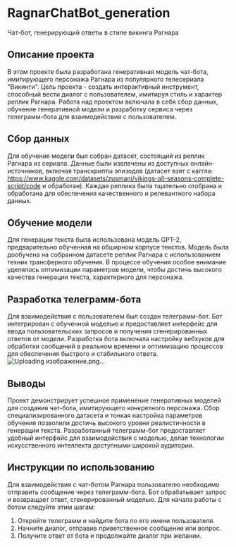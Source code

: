 # RagnarChatBot_generation
Чат-бот, генерирующий ответы в стиле викинга Рагнара

## Описание проекта

В этом проекте была разработана генеративная модель чат-бота, имитирующего персонажа Рагнара из популярного телесериала "Викинги". Цель проекта - создать интерактивный инструмент, способный вести диалог с пользователем, имитируя стиль и характер реплик Рагнара. Работа над проектом включала в себя сбор данных, обучение генеративной модели и разработку сервиса через телеграмм-бота для взаимодействия с пользователем.

## Сбор данных

Для обучения модели был собран датасет, состоящий из реплик Рагнара из сериала. Данные были извлечены из доступных онлайн-источников, включая транскрипты эпизодов (датасет взят с каггла: https://www.kaggle.com/datasets/zusmani/vikings-all-seasons-complete-script/code и обработан). Каждая реплика была тщательно отобрана и обработана для обеспечения качественного и релевантного набора данных.

## Обучение модели

Для генерации текста была использована модель GPT-2, предварительно обученная на обширном корпусе текстов. Модель была дообучена на собранном датасете реплик Рагнара с использованием техник трансферного обучения. В процессе обучения особое внимание уделялось оптимизации параметров модели, чтобы достичь высокого качества генерации текста, характерного для персонажа.

## Разработка телеграмм-бота

Для взаимодействия с пользователем был создан телеграмм-бот. Бот интегрирован с обученной моделью и предоставляет интерфейс для ввода пользовательских запросов и получения сгенерированных ответов от модели. Разработка бота включала настройку вебхуков для обработки сообщений в реальном времени и оптимизацию процессов для обеспечения быстрого и стабильного ответа.
![Uploading изображение.png…]()


## Выводы

Проект демонстрирует успешное применение генеративных моделей для создания чат-бота, имитирующего конкретного персонажа. Сбор специализированного датасета и тонкая настройка параметров обучения позволили достичь высокого уровня реалистичности в генерации текста. Разработанный телеграмм-бот предоставляет удобный интерфейс для взаимодействия с моделью, делая технологии искусственного интеллекта доступными широкой аудитории.

## Инструкции по использованию

Для взаимодействия с чат-ботом Рагнара пользователю необходимо отправить сообщение через телеграмм-бота. Бот обрабатывает запрос и возвращает ответ, сгенерированный моделью. Для начала работы с ботом следуйте этим шагам:

1. Откройте телеграмм и найдите бота по его имени пользователя.
2. Начните диалог, отправив приветственное сообщение или вопрос.
3. Получите ответ от бота и продолжайте диалог при желании.
